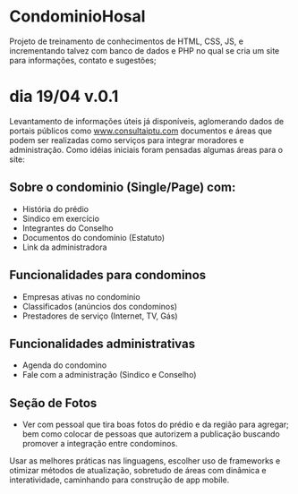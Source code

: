 # CondominioHosal
Projeto de treinamento de conhecimentos de HTML, CSS, JS, e incrementando talvez com banco de dados e PHP no qual se cria um site para informações, contato e sugestões;

# dia 19/04 v.0.1

Levantamento de informações úteis já disponíveis, aglomerando dados de portais públicos como www.consultaiptu.com documentos e áreas que podem ser realizadas como serviços para integrar moradores e administração. Como idéias iniciais foram pensadas algumas áreas para o site:

## Sobre o condominio (Single/Page) com:

- História do prédio
- Sindico em exercício
- Integrantes do Conselho
- Documentos do condomínio (Estatuto)
- Link da administradora

## Funcionalidades para condominos
- Empresas ativas no condominio
- Classificados (anúncios dos condominos)
- Prestadores de serviço (Internet, TV, Gás)

## Funcionalidades administrativas
- Agenda do condomino
- Fale com a administração (Sindico e Conselho)

## Seção de Fotos
- Ver com pessoal que tira boas fotos do prédio e da região para agregar; bem como colocar de pessoas que autorizem a publicação buscando promover a integração entre condominos.

Usar as melhores práticas nas linguagens, escolher uso de frameworks e otimizar métodos de atualização, sobretudo de áreas com dinâmica e interatividade, caminhando para construção de app mobile.



